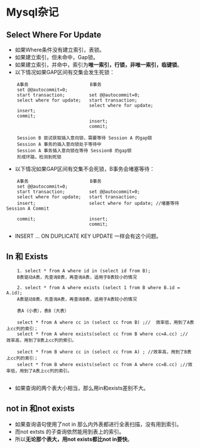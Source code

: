 # Mysql杂记

## Select Where For Update
* 如果Where条件没有建立索引，表锁。
* 如果建立索引，但未命中，Gap锁。
* 如果建立索引，并命中，索引为**唯一索引，行锁，非唯一索引，临键锁**。
* 以下情况如果GAP区间有交集会发生死锁：
```
    A事务                       B事务
    set @@autocommit=0;
    start transaction;         set @@autocommit=0;
    select where for update;   start transaction;
                               select where for update; 
    insert;
    commit;
                               insert; 
                               commit;
                               
    Session B 尝试获取插入意向锁，需要等待 Session A 的gap锁
    Session A 事务的插入意向锁处于等待中
    Session A 事务插入意向锁在等待 SessionB 的gap锁
    形成环路，检测到死锁
```

* 以下情况如果GAP区间有交集不会死锁，B事务会堵塞等待：
```
    A事务                       B事务
    set @@autocommit=0;
    start transaction;         set @@autocommit=0;
    select where for update;   start transaction;
    insert;                    select where for update; //堵塞等待 Session A Commit

    commit;                    insert; 
                               commit;
```
* INSERT ... ON DUPLICATE KEY UPDATE 一样会有这个问题。

## In 和 Exists
```
    1. select * from A where id in (select id from B);
    B表驱动A表，先查询B表，再查询A表，适用于B表较小的情况
    
    2. select * from A where exists (select 1 from B where B.id = A.id);
    A表驱动B表，先查询A表，再查询B表，适用于A表较小的情况
    
    表A（小表），表B（大表）
    
    select * from A where cc in (select cc from B) ;//  效率低，用到了A表上cc列的索引；
    select * from A where exists(select cc from B where cc=A.cc) ;// 效率高，用到了B表上cc列的索引。
    
    select * from B where cc in (select cc from A) ; //效率高，用到了B表上cc列的索引；
    select * from B where exists(select cc from A where cc=B.cc) ;//效率低，用到了A表上cc列的索引。
    
``` 
* 如果查询的两个表大小相当，那么用in和exists差别不大。

## not in 和not exists
 * 如果查询语句使用了not in 那么内外表都进行全表扫描，没有用到索引。
 * 而not extsts 的子查询依然能用到表上的索引。
 * 所以**无论那个表大，用not exists都比not in要快**。

